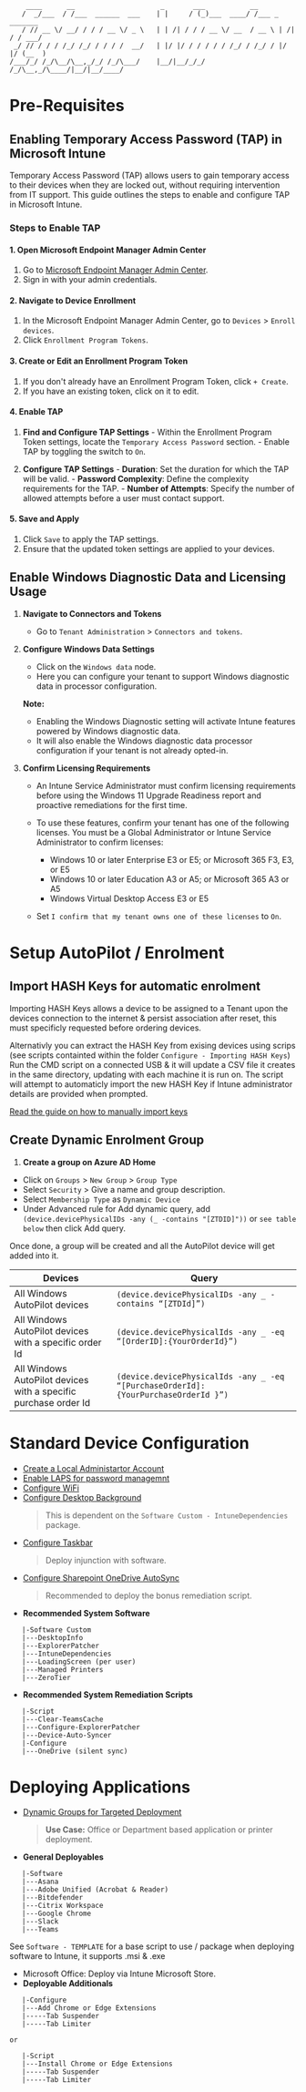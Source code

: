         ____      __                     _       ___           __                  
       /  _/___  / /___  ______  ___    | |     / (_)___  ____/ /___ _      _______
       / // __ \/ __/ / / / __ \/ _ \   | | /| / / / __ \/ __  / __ \ | /| / / ___/
     _/ // / / / /_/ /_/ / / / /  __/   | |/ |/ / / / / / /_/ / /_/ / |/ |/ (__  ) 
    /___/_/ /_/\__/\__,_/_/ /_/\___/    |__/|__/_/_/ /_/\__,_/\____/|__/|__/____/  
                                                                      
  
# Pre-Requisites
  ## Enabling Temporary Access Password (TAP) in Microsoft Intune

  Temporary Access Password (TAP) allows users to gain temporary access to their devices when they are locked out, without requiring intervention from IT support. This guide outlines the steps to enable and configure TAP in Microsoft Intune.

  ### Steps to Enable TAP

  #### 1. **Open Microsoft Endpoint Manager Admin Center**

  1. Go to [Microsoft Endpoint Manager Admin Center](https://endpoint.microsoft.com/).
  2. Sign in with your admin credentials.

  #### 2. **Navigate to Device Enrollment**

  1. In the Microsoft Endpoint Manager Admin Center, go to `Devices` > `Enroll devices`.
  2. Click `Enrollment Program Tokens`.

  #### 3. **Create or Edit an Enrollment Program Token**

  1. If you don't already have an Enrollment Program Token, click `+ Create`.
  2. If you have an existing token, click on it to edit.

  #### 4. **Enable TAP**

  1. **Find and Configure TAP Settings**
    - Within the Enrollment Program Token settings, locate the `Temporary Access Password` section.
    - Enable TAP by toggling the switch to `On`.

  2. **Configure TAP Settings**
    - **Duration**: Set the duration for which the TAP will be valid.
    - **Password Complexity**: Define the complexity requirements for the TAP.
    - **Number of Attempts**: Specify the number of allowed attempts before a user must contact support.

  #### 5. **Save and Apply**

  1. Click `Save` to apply the TAP settings.
  2. Ensure that the updated token settings are applied to your devices.


## Enable Windows Diagnostic Data and Licensing Usage

1. **Navigate to Connectors and Tokens**
   - Go to `Tenant Administration` > `Connectors and tokens`.

2. **Configure Windows Data Settings**
   - Click on the `Windows data` node.
   - Here you can configure your tenant to support Windows diagnostic data in processor configuration.

   **Note:** 
   - Enabling the Windows Diagnostic setting will activate Intune features powered by Windows diagnostic data.
   - It will also enable the Windows diagnostic data processor configuration if your tenant is not already opted-in.

3. **Confirm Licensing Requirements**
   - An Intune Service Administrator must confirm licensing requirements before using the Windows 11 Upgrade Readiness report and proactive remediations for the first time.
   - To use these features, confirm your tenant has one of the following licenses. You must be a Global Administrator or Intune Service Administrator to confirm licenses:

     - Windows 10 or later Enterprise E3 or E5; or Microsoft 365 F3, E3, or E5
     - Windows 10 or later Education A3 or A5; or Microsoft 365 A3 or A5
     - Windows Virtual Desktop Access E3 or E5

   - Set `I confirm that my tenant owns one of these licenses` to `On`.




# Setup AutoPilot / Enrolment
  ## Import HASH Keys for automatic enrolment
  Importing HASH Keys allows a device to be assigned to a Tenant upon the devices connection to the internet & persist association after reset, this must specificly requested before ordering devices.

  Alternativly you can extract the HASH Key from exising devices using scrips (see scripts containted within the folder `Configure - Importing HASH Keys`)
  Run the CMD script on a connected USB & it will update a CSV file it creates in the same directory, updating with each machine it is run on.
  The script will attempt to automaticly import the new HASH Key if Intune administrator details are provided when prompted.

  [Read the guide on how to manually import keys](Configure%20-%20Importing%20HASH%20Keys/GUIDE_Import_HASH_Keys.md)

  ## Create Dynamic Enrolment Group
  1. **Create a group on Azure AD Home**
  - Click on `Groups` > `New Group` > `Group Type` 
  - Select `Security` > Give a name and group description. 
  - Select `Membership Type` as `Dynamic Device`
  - Under Advanced rule for Add dynamic query, add `(device.devicePhysicalIDs -any (_ -contains "[ZTDID]"))` or 
  `see table below` then click Add query. 

  Once done, a group will be created and all the AutoPilot device will get added into it.

| Devices                                                   | Query                                                      |
|---------------------------------------------------------------|------------------------------------------------------------|
| All Windows AutoPilot devices                                 | `(device.devicePhysicalIDs -any _ -contains “[ZTDId]”)`   |
| All Windows AutoPilot devices with a specific order Id      | `(device.devicePhysicalIds -any _ -eq “[OrderID]:{YourOrderId}”)` |
| All Windows AutoPilot devices with a specific purchase order Id | `(device.devicePhysicalIds -any _ -eq “[PurchaseOrderId]:{YourPurchaseOrderId }”)` |

# Standard Device Configuration
- [Create a Local Administartor Account](Configure%20-%20Local%20Admin/GUIDE_Create_Local_Administrator.md)
- [Enable LAPS for password managemnt](GUIDE_Intune_LAPS_Guide.md)
- [Configure WiFi](Configure%20-%20Wi-Fi/GUIDE_Configure_WiFi.md)
- [Configure Desktop Background](Configure%20-%20Background%20Image/GUIDE_Setup_Background_Images.md)
  > This is dependent on the `Software Custom - IntuneDependencies` package.
- [Configure Taskbar](Configure%20-%20Taskbar/GUIDE_Configure_Taskbar.md)
  > Deploy injunction with software.
- [Configure Sharepoint OneDrive AutoSync](Configure%20-%20OneDrive%20(silent%20sync)/GUIDE_Intune_OneDrive_Sync.md)
  > Recommended to deploy the bonus remediation script.
- **Recommended System Software**
```
   |-Software Custom
   |---DesktopInfo
   |---ExplorerPatcher
   |---IntuneDependencies
   |---LoadingScreen (per user)
   |---Managed Printers
   |---ZeroTier
```
- **Recommended System Remediation Scripts**
```
   |-Script
   |---Clear-TeamsCache
   |---Configure-ExplorerPatcher
   |---Device-Auto-Syncer
   |-Configure
   |---OneDrive (silent sync)
```

# Deploying Applications
- [Dynamic Groups for Targeted Deployment](GUIDE_Entra_Profile_Location_Based_Dynamic_Groups.md)
  > **Use Case:** Office or Department based application or printer deployment.
- **General Deployables**
```
   |-Software
   |---Asana
   |---Adobe Unified (Acrobat & Reader)
   |---Bitdefender
   |---Citrix Workspace
   |---Google Chrome
   |---Slack
   |---Teams
```
See `Software - TEMPLATE` for a base script to use / package when deploying software to Intune, it supports .msi & .exe

- Microsoft Office: Deploy via Intune Microsoft Store.
- **Deployable Additionals**
```
   |-Configure
   |---Add Chrome or Edge Extensions
   |-----Tab Suspender
   |-----Tab Limiter

or

   |-Script
   |---Install Chrome or Edge Extensions
   |-----Tab Suspender
   |-----Tab Limiter
```
